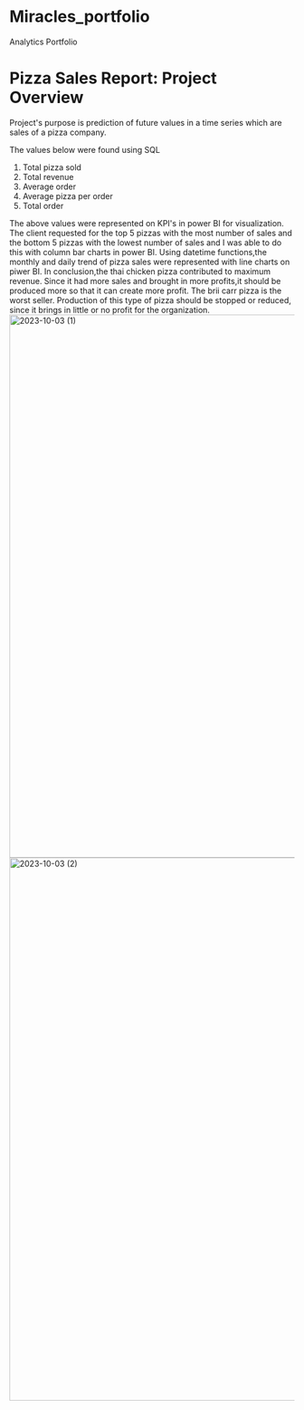 # Miracles_portfolio
Analytics Portfolio

# Pizza Sales Report: Project Overview
Project's purpose is prediction of future values in a time series which are sales of a pizza company.

The values below were found using SQL
1. Total pizza sold
2. Total revenue
3. Average order
4. Average pizza per order
5. Total order

The above values were represented on KPI's in power BI for visualization.
The client requested for the top 5 pizzas with the most number of sales and the bottom 5 pizzas with the lowest number of sales and I was able to do this with column bar charts in power BI.
Using datetime functions,the monthly and daily trend of pizza sales were represented with line charts on piwer BI.
In conclusion,the thai chicken pizza contributed to maximum revenue. Since it had more sales and brought in more profits,it should be produced more so that it can create more profit.
The brii carr pizza is the worst seller. Production of this type of pizza should be stopped or reduced, since it brings in little or no profit for the organization.
<img width="960" alt="2023-10-03 (1)" src="https://github.com/MiracleUfuoma/Miracles_portfolio/assets/146808167/5bfdb067-ba6e-4370-aab4-9c651e49f0dd">
<img width="960" alt="2023-10-03 (2)" src="https://github.com/MiracleUfuoma/Miracles_portfolio/assets/146808167/f61a375f-ec5e-4473-b3c3-aabf34ae3057">
